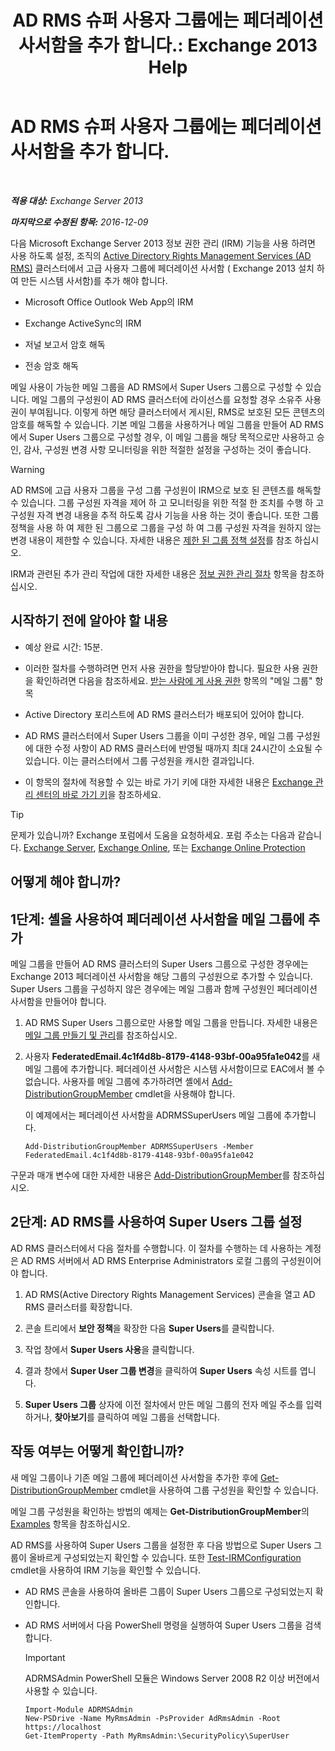 ﻿---
title: 'AD RMS 슈퍼 사용자 그룹에는 페더레이션 사서함을 추가 합니다.: Exchange 2013 Help'
TOCTitle: AD RMS 슈퍼 사용자 그룹에는 페더레이션 사서함을 추가 합니다.
ms:assetid: 44618df9-54f0-4474-a450-dcba48a02901
ms:mtpsurl: https://technet.microsoft.com/ko-kr/library/Ee424431(v=EXCHG.150)
ms:contentKeyID: 50482988
ms.date: 05/22/2018
mtps_version: v=EXCHG.150
ms.translationtype: MT
---

# AD RMS 슈퍼 사용자 그룹에는 페더레이션 사서함을 추가 합니다.

 

_**적용 대상:** Exchange Server 2013_

_**마지막으로 수정된 항목:** 2016-12-09_

다음 Microsoft Exchange Server 2013 정보 권한 관리 (IRM) 기능을 사용 하려면 사용 하도록 설정, 조직의 [Active Directory Rights Management Services (AD RMS)](https://technet.microsoft.com/en-us/library/hh831364.aspx) 클러스터에서 고급 사용자 그룹에 페더레이션 사서함 ( Exchange 2013 설치 하 여 만든 시스템 사서함)를 추가 해야 합니다.

  - Microsoft Office Outlook Web App의 IRM

  - Exchange ActiveSync의 IRM

  - 저널 보고서 암호 해독

  - 전송 암호 해독

메일 사용이 가능한 메일 그룹을 AD RMS에서 Super Users 그룹으로 구성할 수 있습니다. 메일 그룹의 구성원이 AD RMS 클러스터에 라이선스를 요청할 경우 소유주 사용권이 부여됩니다. 이렇게 하면 해당 클러스터에서 게시된, RMS로 보호된 모든 콘텐츠의 암호를 해독할 수 있습니다. 기본 메일 그룹을 사용하거나 메일 그룹을 만들어 AD RMS에서 Super Users 그룹으로 구성할 경우, 이 메일 그룹을 해당 목적으로만 사용하고 승인, 감사, 구성원 변경 사항 모니터링을 위한 적절한 설정을 구성하는 것이 좋습니다.


> [!WARNING]
> AD RMS에 고급 사용자 그룹을 구성 그룹 구성원이 IRM으로 보호 된 콘텐츠를 해독할 수 있습니다. 그룹 구성원 자격을 제어 하 고 모니터링을 위한 적절 한 조치를 수행 하 고 구성원 자격 변경 내용을 추적 하도록 감사 기능을 사용 하는 것이 좋습니다. 또한 그룹 정책을 사용 하 여 제한 된 그룹으로 그룹을 구성 하 여 그룹 구성원 자격을 원하지 않는 변경 내용이 제한할 수 있습니다. 자세한 내용은 <A href="https://technet.microsoft.com/en-us/library/cc756802(v=ws.10).aspx">제한 된 그룹 정책 설정</A>를 참조 하십시오.



IRM과 관련된 추가 관리 작업에 대한 자세한 내용은 [정보 권한 관리 절차](information-rights-management-procedures-exchange-2013-help.md) 항목을 참조하십시오.

## 시작하기 전에 알아야 할 내용

  - 예상 완료 시간: 15분.

  - 이러한 절차를 수행하려면 먼저 사용 권한을 할당받아야 합니다. 필요한 사용 권한을 확인하려면 다음을 참조하세요. [받는 사람에 게 사용 권한](recipients-permissions-exchange-2013-help.md) 항목의 "메일 그룹" 항목

  - Active Directory 포리스트에 AD RMS 클러스터가 배포되어 있어야 합니다.

  - AD RMS 클러스터에서 Super Users 그룹을 이미 구성한 경우, 메일 그룹 구성원에 대한 수정 사항이 AD RMS 클러스터에 반영될 때까지 최대 24시간이 소요될 수 있습니다. 이는 클러스터에서 그룹 구성원을 캐시한 결과입니다.

  - 이 항목의 절차에 적용할 수 있는 바로 가기 키에 대한 자세한 내용은 [Exchange 관리 센터의 바로 가기 키](keyboard-shortcuts-in-the-exchange-admin-center-exchange-online-protection-help.md)을 참조하세요.


> [!TIP]
> 문제가 있습니까? Exchange 포럼에서 도움을 요청하세요. 포럼 주소는 다음과 같습니다. <A href="https://go.microsoft.com/fwlink/p/?linkid=60612">Exchange Server</A>, <A href="https://go.microsoft.com/fwlink/p/?linkid=267542">Exchange Online</A>, 또는 <A href="https://go.microsoft.com/fwlink/p/?linkid=285351">Exchange Online Protection</A>



## 어떻게 해야 합니까?

## 1단계: 셸을 사용하여 페더레이션 사서함을 메일 그룹에 추가

메일 그룹을 만들어 AD RMS 클러스터의 Super Users 그룹으로 구성한 경우에는 Exchange 2013 페더레이션 사서함을 해당 그룹의 구성원으로 추가할 수 있습니다. Super Users 그룹을 구성하지 않은 경우에는 메일 그룹과 함께 구성원인 페더레이션 사서함을 만들어야 합니다.

1.  AD RMS Super Users 그룹으로만 사용할 메일 그룹을 만듭니다. 자세한 내용은 [메일 그룹 만들기 및 관리](create-and-manage-distribution-groups-exchange-2013-help.md)를 참조하십시오.

2.  사용자 **FederatedEmail.4c1f4d8b-8179-4148-93bf-00a95fa1e042**를 새 메일 그룹에 추가합니다. 페더레이션 사서함은 시스템 사서함이므로 EAC에서 볼 수 없습니다. 사용자를 메일 그룹에 추가하려면 셸에서 [Add-DistributionGroupMember](https://technet.microsoft.com/ko-kr/library/bb124340\(v=exchg.150\)) cmdlet을 사용해야 합니다.
    
    이 예제에서는 페더레이션 사서함을 ADRMSSuperUsers 메일 그룹에 추가합니다.
    
        Add-DistributionGroupMember ADRMSSuperUsers -Member FederatedEmail.4c1f4d8b-8179-4148-93bf-00a95fa1e042

구문과 매개 변수에 대한 자세한 내용은 [Add-DistributionGroupMember](https://technet.microsoft.com/ko-kr/library/bb124340\(v=exchg.150\))를 참조하십시오.

## 2단계: AD RMS를 사용하여 Super Users 그룹 설정

AD RMS 클러스터에서 다음 절차를 수행합니다. 이 절차를 수행하는 데 사용하는 계정은 AD RMS 서버에서 AD RMS Enterprise Administrators 로컬 그룹의 구성원이어야 합니다.

1.  AD RMS(Active Directory Rights Management Services) 콘솔을 열고 AD RMS 클러스터를 확장합니다.

2.  콘솔 트리에서 **보안 정책**을 확장한 다음 **Super Users**를 클릭합니다.

3.  작업 창에서 **Super Users 사용**을 클릭합니다.

4.  결과 창에서 **Super User 그룹 변경**을 클릭하여 **Super Users** 속성 시트를 엽니다.

5.  **Super Users 그룹** 상자에 이전 절차에서 만든 메일 그룹의 전자 메일 주소를 입력하거나, **찾아보기**를 클릭하여 메일 그룹을 선택합니다.

## 작동 여부는 어떻게 확인합니까?

새 메일 그룹이나 기존 메일 그룹에 페더레이션 사서함을 추가한 후에 [Get-DistributionGroupMember](https://technet.microsoft.com/ko-kr/library/aa996367\(v=exchg.150\)) cmdlet을 사용하여 그룹 구성원을 확인할 수 있습니다.

메일 그룹 구성원을 확인하는 방법의 예제는 **Get-DistributionGroupMember**의 [Examples](https://technet.microsoft.com/ko-kr/aa996367\(exchg.150\)#examples) 항목을 참조하십시오.

AD RMS를 사용하여 Super Users 그룹을 설정한 후 다음 방법으로 Super Users 그룹이 올바르게 구성되었는지 확인할 수 있습니다. 또한 [Test-IRMConfiguration](https://technet.microsoft.com/ko-kr/library/dd979798\(v=exchg.150\)) cmdlet을 사용하여 IRM 기능을 확인할 수 있습니다.

  - AD RMS 콘솔을 사용하여 올바른 그룹이 Super Users 그룹으로 구성되었는지 확인합니다.

  - AD RMS 서버에서 다음 PowerShell 명령을 실행하여 Super Users 그룹을 검색합니다.
    

    > [!IMPORTANT]
    > ADRMSAdmin PowerShell 모듈은 Windows Server 2008 R2 이상 버전에서 사용할 수 있습니다.

    
        Import-Module ADRMSAdmin
        New-PSDrive -Name MyRmsAdmin -PsProvider AdRmsAdmin -Root https://localhost 
        Get-ItemProperty -Path MyRmsAdmin:\SecurityPolicy\SuperUser


